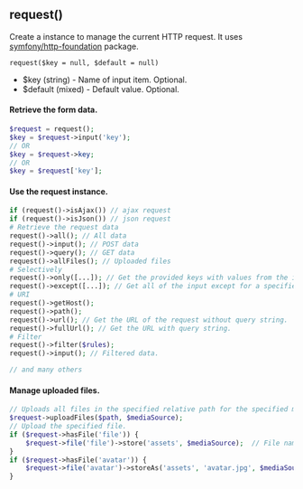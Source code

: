 ## request()  
Create a instance to manage the current HTTP request. It uses [symfony/http-foundation](https://symfony.com/doc/current/components/http_foundation.html) package.

```request($key = null, $default = null)```
 - $key (string) - Name of input item. Optional.
 - $default (mixed) - Default value. Optional.
 
#### Retrieve the form data.
```php
$request = request();
$key = $request->input('key');
// OR
$key = $request->key;
// OR
$key = $request['key'];
```
#### Use the request instance.
```php
if (request()->isAjax()) // ajax request
if (request()->isJson()) // json request
# Retrieve the request data 
request()->all(); // All data
request()->input(); // POST data
request()->query(); // GET data
request()->allFiles(); // Uploaded files
# Selectively
request()->only([...]); // Get the provided keys with values from the input data.
request()->except([...]); // Get all of the input except for a specified array of keys.
# URI
request()->getHost(); 
request()->path(); 
request()->url(); // Get the URL of the request without query string.
request()->fullUrl(); // Get the URL with query string.
# Filter
request()->filter($rules); 
request()->input(); // Filtered data.

// and many others
```
#### Manage uploaded files.
```php
// Uploads all files in the specified relative path for the specified media source.
$request->uploadFiles($path, $mediaSource);
// Upload the specified file.
if ($request->hasFile('file')) {
    $request->file('file')->store('assets', $mediaSource);  // File name will be hashed.
}
if ($request->hasFile('avatar')) {
    $request->file('avatar')->storeAs('assets', 'avatar.jpg', $mediaSource); // Specified the name of file.
}
```